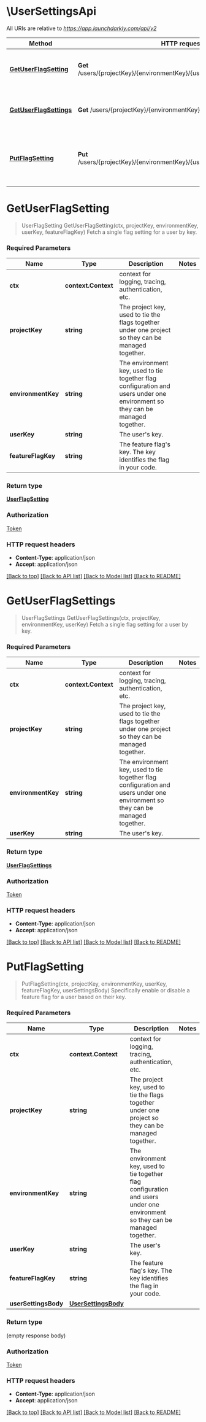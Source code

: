 # \UserSettingsApi

All URIs are relative to *https://app.launchdarkly.com/api/v2*

Method | HTTP request | Description
------------- | ------------- | -------------
[**GetUserFlagSetting**](UserSettingsApi.md#GetUserFlagSetting) | **Get** /users/{projectKey}/{environmentKey}/{userKey}/flags/{featureFlagKey} | Fetch a single flag setting for a user by key.
[**GetUserFlagSettings**](UserSettingsApi.md#GetUserFlagSettings) | **Get** /users/{projectKey}/{environmentKey}/{userKey}/flags | Fetch a single flag setting for a user by key.
[**PutFlagSetting**](UserSettingsApi.md#PutFlagSetting) | **Put** /users/{projectKey}/{environmentKey}/{userKey}/flags/{featureFlagKey} | Specifically enable or disable a feature flag for a user based on their key.


# **GetUserFlagSetting**
> UserFlagSetting GetUserFlagSetting(ctx, projectKey, environmentKey, userKey, featureFlagKey)
Fetch a single flag setting for a user by key.

### Required Parameters

Name | Type | Description  | Notes
------------- | ------------- | ------------- | -------------
 **ctx** | **context.Context** | context for logging, tracing, authentication, etc.
  **projectKey** | **string**| The project key, used to tie the flags together under one project so they can be managed together. | 
  **environmentKey** | **string**| The environment key, used to tie together flag configuration and users under one environment so they can be managed together. | 
  **userKey** | **string**| The user&#39;s key. | 
  **featureFlagKey** | **string**| The feature flag&#39;s key. The key identifies the flag in your code. | 

### Return type

[**UserFlagSetting**](UserFlagSetting.md)

### Authorization

[Token](../README.md#Token)

### HTTP request headers

 - **Content-Type**: application/json
 - **Accept**: application/json

[[Back to top]](#) [[Back to API list]](../README.md#documentation-for-api-endpoints) [[Back to Model list]](../README.md#documentation-for-models) [[Back to README]](../README.md)

# **GetUserFlagSettings**
> UserFlagSettings GetUserFlagSettings(ctx, projectKey, environmentKey, userKey)
Fetch a single flag setting for a user by key.

### Required Parameters

Name | Type | Description  | Notes
------------- | ------------- | ------------- | -------------
 **ctx** | **context.Context** | context for logging, tracing, authentication, etc.
  **projectKey** | **string**| The project key, used to tie the flags together under one project so they can be managed together. | 
  **environmentKey** | **string**| The environment key, used to tie together flag configuration and users under one environment so they can be managed together. | 
  **userKey** | **string**| The user&#39;s key. | 

### Return type

[**UserFlagSettings**](UserFlagSettings.md)

### Authorization

[Token](../README.md#Token)

### HTTP request headers

 - **Content-Type**: application/json
 - **Accept**: application/json

[[Back to top]](#) [[Back to API list]](../README.md#documentation-for-api-endpoints) [[Back to Model list]](../README.md#documentation-for-models) [[Back to README]](../README.md)

# **PutFlagSetting**
> PutFlagSetting(ctx, projectKey, environmentKey, userKey, featureFlagKey, userSettingsBody)
Specifically enable or disable a feature flag for a user based on their key.

### Required Parameters

Name | Type | Description  | Notes
------------- | ------------- | ------------- | -------------
 **ctx** | **context.Context** | context for logging, tracing, authentication, etc.
  **projectKey** | **string**| The project key, used to tie the flags together under one project so they can be managed together. | 
  **environmentKey** | **string**| The environment key, used to tie together flag configuration and users under one environment so they can be managed together. | 
  **userKey** | **string**| The user&#39;s key. | 
  **featureFlagKey** | **string**| The feature flag&#39;s key. The key identifies the flag in your code. | 
  **userSettingsBody** | [**UserSettingsBody**](UserSettingsBody.md)|  | 

### Return type

 (empty response body)

### Authorization

[Token](../README.md#Token)

### HTTP request headers

 - **Content-Type**: application/json
 - **Accept**: application/json

[[Back to top]](#) [[Back to API list]](../README.md#documentation-for-api-endpoints) [[Back to Model list]](../README.md#documentation-for-models) [[Back to README]](../README.md)

